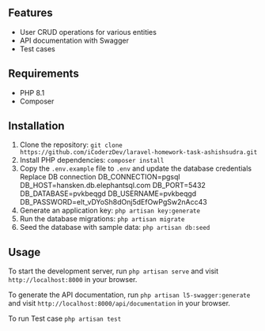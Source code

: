 ## Features
- User CRUD operations for various entities
- API documentation with Swagger
- Test cases

## Requirements

- PHP 8.1
- Composer

## Installation

1. Clone the repository: `git clone https://github.com/iCoderzDev/laravel-homework-task-ashishsudra.git`
2. Install PHP dependencies: `composer install`
3. Copy the `.env.example` file to `.env` and update the database credentials
    Replace DB connection
    DB_CONNECTION=pgsql
    DB_HOST=hansken.db.elephantsql.com
    DB_PORT=5432
    DB_DATABASE=pvkbeqgd
    DB_USERNAME=pvkbeqgd
    DB_PASSWORD=elt_vDYoSh8dOnj5dEfOwPgSw2nAcc43
4. Generate an application key: `php artisan key:generate`
5. Run the database migrations: `php artisan migrate`
6. Seed the database with sample data: `php artisan db:seed`


## Usage

To start the development server, run `php artisan serve` and visit `http://localhost:8000` in your browser.

To generate the API documentation, run `php artisan l5-swagger:generate` and visit `http://localhost:8000/api/documentation` in your browser.

To run Test case  `php artisan test`

